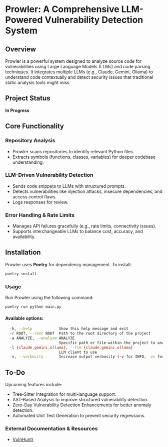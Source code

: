 # Prowler: A Comprehensive LLM-Powered Vulnerability Detection System

## Overview  
Prowler is a powerful system designed to analyze source code for vulnerabilities using Large Language Models (LLMs) and code parsing techniques. It integrates multiple LLMs (e.g., Claude, Gemini, Ollama) to understand code contextually and detect security issues that traditional static analysis tools might miss.  

## Project Status  
**In Progress**  

## Core Functionality  

### Repository Analysis  
- Prowler scans repositories to identify relevant Python files.  
- Extracts symbols (functions, classes, variables) for deeper codebase understanding.  

### LLM-Driven Vulnerability Detection  
- Sends code snippets to LLMs with structured prompts.  
- Detects vulnerabilities like injection attacks, insecure dependencies, and access control flaws.  
- Logs responses for review.  

### Error Handling & Rate Limits  
- Manages API failures gracefully (e.g., rate limits, connectivity issues).  
- Supports interchangeable LLMs to balance cost, accuracy, and availability.  

## Installation  
Prowler uses **Poetry** for dependency management. To install:  

```sh
poetry install
```
### Usage
Run Prowler using the following command:

```sh
poetry run python main.py
```
#### Available options:
```bash
  -h, --help            Show this help message and exit  
  -r ROOT, --root ROOT  Path to the root directory of the project  
  -a ANALYZE, --analyze ANALYZE  
                        Specific path or file within the project to analyze  
  -l {claude,gemini,ollama}, --llm {claude,gemini,ollama}  
                        LLM client to use 
  -v, --verbosity       Increase output verbosity (-v for INFO, -vv for DEBUG)  

```

## To-Do

Upcoming features include:

- Tree-Sitter Integration for multi-language support.
- AST-Based Analysis to improve structured vulnerability detection.
- Zero-Day Vulnerability Detection Enhancements for better anomaly detection.
- Automated Unit Test Generation to prevent security regressions.

### External Documentation & Resources
- [VulnHuntr](https://github.com/protectai/vulnhuntr)